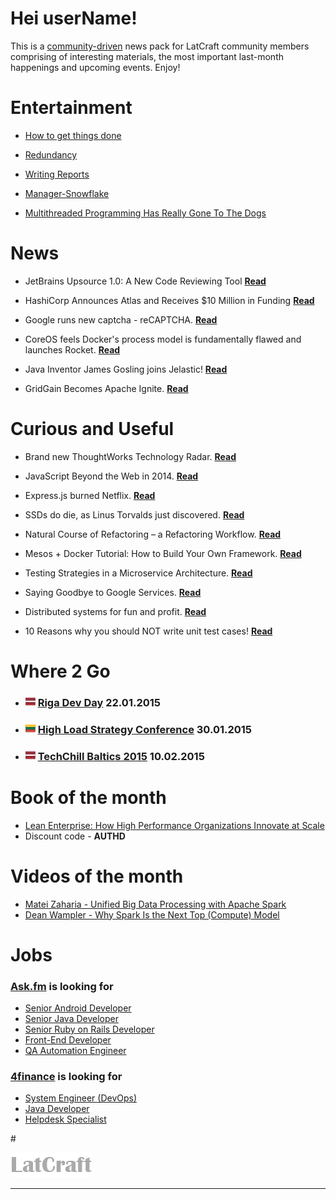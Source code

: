 
# Hei userName!

This is a [community-driven](https://github.com/latcraft/digest) news pack for LatCraft community members comprising of interesting materials, the most important last-month happenings and upcoming events. Enjoy!


# Entertainment 

* [How to get things done](pixies/sideproject.jpg)

* [Redundancy](http://devopsreactions.tumblr.com/post/102352504591/redundancy)

* [Writing Reports](http://devopsreactions.tumblr.com/post/103112947873/writing-reports)

* [Manager-Snowflake](http://www.slideshare.net/SlavaPankratov/ss-535501)

* [Multithreaded Programming Has Really Gone To The Dogs](http://highscalability.com/blog/2014/12/16/multithreaded-programming-has-really-gone-to-the-dogs.html?utm_source=feedburner&utm_medium=twitter&utm_campaign=Feed%3A+HighScalability+%28High+Scalability%29)


# News

* JetBrains Upsource 1.0: A New Code Reviewing Tool [**Read**](http://www.infoq.com/news/2014/12/jetbrains-upsource)

* HashiCorp Announces Atlas and Receives $10 Million in Funding [**Read**](http://www.infoq.com/news/2014/12/hashicorp_atlas)

* Google runs new captcha - reCAPTCHA. [**Read**](https://www.google.com/recaptcha/intro/index.html)

* CoreOS feels Docker's process model is fundamentally flawed and launches Rocket. [**Read**](utm_content=buffer9a56f&utm_medium=social&utm_source=twitter.com&utm_campaign=buffer)

* Java Inventor James Gosling joins Jelastic!
[**Read**](http://jelastic.com/java-rock-stars-james-gosling-bruno-souza-jump-aboard-jelastic-train/)

* GridGain Becomes Apache Ignite. [**Read**](http://www.infoq.com/news/2014/12/gridgain-ignite)



# Curious and Useful

* Brand new ThoughtWorks Technology Radar. [**Read**](http://www.thoughtworks.com/radar)

* JavaScript Beyond the Web in 2014. [**Read**](http://www.sitepoint.com/javascript-beyond-web-2014/)

* Express.js burned Netflix. [**Read**](http://www.infoq.com/news/2014/12/expressjs-burned-netflix)

* SSDs do die, as Linus Torvalds just discovered. [**Read**](http://www.computerworld.com/article/2484998/solid-state-drives/ssds-do-die--as-linus-torvalds-just-discovered.html?page=2)

* Natural Course of Refactoring – a Refactoring Workflow. [**Read**](http://www.infoq.com/articles/natural-course-refactoring)

* Mesos + Docker Tutorial: How to Build Your Own Framework. [**Read**](https://www.voxxed.com/blog/2014/12/mesos-docker-tutorial-how-to-build-your-own-framework/)

* Testing Strategies in a Microservice Architecture. [**Read**](http://martinfowler.com/articles/microservice-testing)

* Saying Goodbye to Google Services. [**Read**](http://danielmiessler.com/blog/saying-goodbye-to-google-services/)

* Distributed systems for fun and profit. [**Read**](http://book.mixu.net/distsys/single-page.html)

* 10 Reasons why you should NOT write unit test cases!
 [**Read**](http://www.javacodegeeks.com/2013/10/10-reasons-why-you-should-not-write-unit-test-cases.html)

# Where 2 Go

* ### ![](pixies/lv_flag.png) [Riga Dev Day](http://rigadevday.lv/) 22.01.2015

* ### ![](pixies/lt_flag.png) [High Load Strategy Conference](http://www.highloadstrategy.lt/) 30.01.2015

* ### ![](pixies/lv_flag.png) [TechChill Baltics 2015](http://tcbaltics.com/) 10.02.2015



# Book of the month
* [Lean Enterprise: How High Performance Organizations Innovate at Scale](http://shop.oreilly.com/product/0636920030355.do)
* Discount code - **AUTHD**





# Videos of the month
* [Matei Zaharia  - Unified Big Data Processing with Apache Spark](http://www.infoq.com/presentations/apache-spark-big-data)
* [Dean Wampler - Why Spark Is the Next Top (Compute) Model](http://www.infoq.com/presentations/spark-scala-mapreduce-java)


# Jobs

### [**Ask.fm**](http://ask.fm/) is looking for

- [Senior Android Developer](http://www.likeit.lv/job/askfm/senior-android-developer/3363/?search=ask.fm)
- [Senior Java Developer](http://www.likeit.lv/job/askfm/senior-java-developer/3359/?search=ask.fm)
- [Senior Ruby on Rails Developer](http://www.likeit.lv/job/askfm/senior-ruby-on-rails-developer/3360/?search=ask.fm)
- [Front-End Developer](http://www.likeit.lv/job/askfm/front-end-developer/3361/?search=ask.fm)
- [QA Automation Engineer](http://www.likeit.lv/job/askfm/automation-qa-engineer/3362/?search=ask.fm)

### [**4finance**](http://www.4financeit.com) is looking for
- [System Engineer (DevOps)](https://4finance.recruiterbox.com/jobs/fk0y2a/)
- [Java Developer](https://4finance.recruiterbox.com/jobs/fk0y2g)
- [Helpdesk Specialist](https://4finance.recruiterbox.com/jobs/fk0y2e/)

#&nbsp;

![](pixies/logo.png)

---